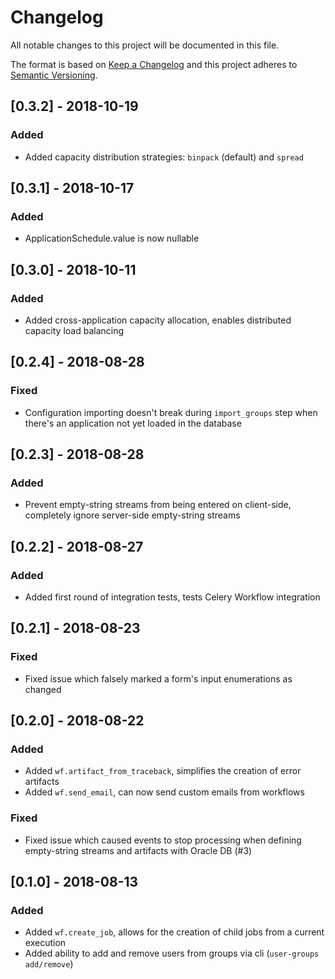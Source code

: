 # Changelog
All notable changes to this project will be documented in this file.

The format is based on [Keep a Changelog](http://keepachangelog.com/en/1.0.0/)
and this project adheres to [Semantic Versioning](http://semver.org/spec/v2.0.0.html).

## [0.3.2] - 2018-10-19
### Added
- Added capacity distribution strategies: `binpack` (default) and
  `spread`

## [0.3.1] - 2018-10-17
### Added
- ApplicationSchedule.value is now nullable

## [0.3.0] - 2018-10-11
### Added
- Added cross-application capacity allocation, enables distributed
  capacity load balancing

## [0.2.4] - 2018-08-28
### Fixed
- Configuration importing doesn't break during `import_groups` step
  when there's an application not yet loaded in the database

## [0.2.3] - 2018-08-28
### Added
- Prevent empty-string streams from being entered on client-side,
  completely ignore server-side empty-string streams

## [0.2.2] - 2018-08-27
### Added
- Added first round of integration tests, tests Celery Workflow
  integration

## [0.2.1] - 2018-08-23
### Fixed
- Fixed issue which falsely marked a form's input enumerations as
  changed

## [0.2.0] - 2018-08-22
### Added
- Added `wf.artifact_from_traceback`, simplifies the creation of error
  artifacts
- Added `wf.send_email`, can now send custom emails from workflows

### Fixed
- Fixed issue which caused events to stop processing when defining
  empty-string streams and artifacts with Oracle DB (#3)

## [0.1.0] - 2018-08-13
### Added
- Added `wf.create_job`, allows for the creation of child jobs from a
  current execution
- Added ability to add and remove users from groups via cli
  (`user-groups add/remove`)